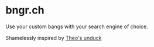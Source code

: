 # bngr.ch

Use your custom bangs with your search engine of choice.

Shamelessly inspired by [Theo's unduck](https://github.com/t3dotgg/unduck)
